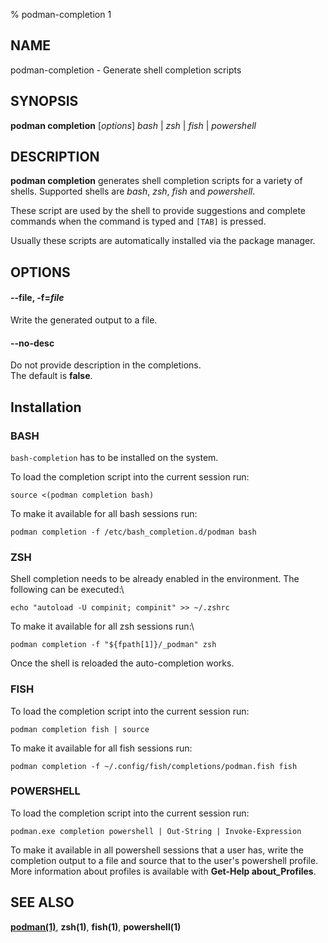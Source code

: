 % podman-completion 1

## NAME
podman\-completion - Generate shell completion scripts

## SYNOPSIS
**podman completion** [*options*]   *bash* | *zsh* | *fish* | *powershell*

## DESCRIPTION
**podman completion** generates shell completion scripts for a variety of shells. Supported shells are *bash*, *zsh*, *fish* and *powershell*.

These script are used by the shell to provide suggestions and complete commands when the command is typed and `[TAB]` is pressed.

Usually these scripts are automatically installed via the package manager.

## OPTIONS
#### **--file**, **-f**=*file*

Write the generated output to a file.

#### **--no-desc**

Do not provide description in the completions.\
The default is **false**.

## Installation

### BASH
`bash-completion` has to be installed on the system.

To load the completion script into the current session run:
```
source <(podman completion bash)
```

To make it available for all bash sessions run:
```
podman completion -f /etc/bash_completion.d/podman bash
```


### ZSH
Shell completion needs to be already enabled in the environment. The following can be executed:\
```
echo "autoload -U compinit; compinit" >> ~/.zshrc
```

To make it available for all zsh sessions run:\
```
podman completion -f "${fpath[1]}/_podman" zsh
```

Once the shell is reloaded the auto-completion works.


### FISH
To load the completion script into the current session run:
```
podman completion fish | source
```

To make it available for all fish sessions run:
```
podman completion -f ~/.config/fish/completions/podman.fish fish
```

### POWERSHELL
To load the completion script into the current session run:
```
podman.exe completion powershell | Out-String | Invoke-Expression
```

To make it available in all powershell sessions that a user has, write the
completion output to a file and source that to the user's powershell profile.
More information about profiles is available with **Get-Help about_Profiles**.

## SEE ALSO
**[podman(1)](podman.1.md)**, **zsh(1)**, **fish(1)**, **powershell(1)**
